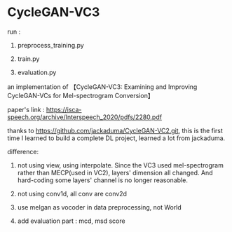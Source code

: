 # CycleGAN-VC3

run :

1) preprocess_training.py

2) train.py

3) evaluation.py

an implementation of 【CycleGAN-VC3: Examining and Improving CycleGAN-VCs for Mel-spectrogram Conversion】

paper's link : https://isca-speech.org/archive/Interspeech_2020/pdfs/2280.pdf

thanks to https://github.com/jackaduma/CycleGAN-VC2.git, this is the first time I learned to build a complete DL project, learned a lot from jackaduma.

difference: 

1) not using view, using interpolate. Since the VC3 used mel-spectrogram rather than MECP(used in VC2), layers' dimension all changed. And hard-coding some layers' channel is no longer reasonable.

2) not using conv1d, all conv are conv2d

3) use melgan as vocoder in data preprocessing, not World

4) add evaluation part : mcd, msd score
